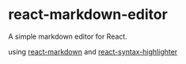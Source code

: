 # react-markdown-editor

A simple markdown editor for React.

using [react-markdown](https://npmjs.org/package/react-markdown) and [react-syntax-highlighter](https://npmjs.org/package/react-syntax-highlighter)

